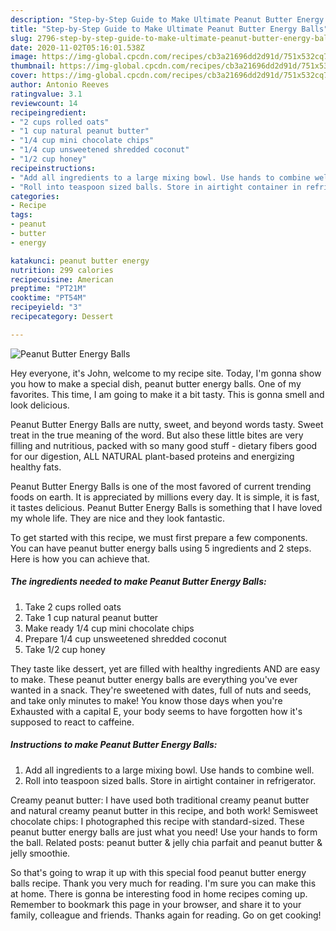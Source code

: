 ```yaml
---
description: "Step-by-Step Guide to Make Ultimate Peanut Butter Energy Balls"
title: "Step-by-Step Guide to Make Ultimate Peanut Butter Energy Balls"
slug: 2796-step-by-step-guide-to-make-ultimate-peanut-butter-energy-balls
date: 2020-11-02T05:16:01.538Z
image: https://img-global.cpcdn.com/recipes/cb3a21696dd2d91d/751x532cq70/peanut-butter-energy-balls-recipe-main-photo.jpg
thumbnail: https://img-global.cpcdn.com/recipes/cb3a21696dd2d91d/751x532cq70/peanut-butter-energy-balls-recipe-main-photo.jpg
cover: https://img-global.cpcdn.com/recipes/cb3a21696dd2d91d/751x532cq70/peanut-butter-energy-balls-recipe-main-photo.jpg
author: Antonio Reeves
ratingvalue: 3.1
reviewcount: 14
recipeingredient:
- "2 cups rolled oats"
- "1 cup natural peanut butter"
- "1/4 cup mini chocolate chips"
- "1/4 cup unsweetened shredded coconut"
- "1/2 cup honey"
recipeinstructions:
- "Add all ingredients to a large mixing bowl. Use hands to combine well."
- "Roll into teaspoon sized balls. Store in airtight container in refrigerator."
categories:
- Recipe
tags:
- peanut
- butter
- energy

katakunci: peanut butter energy 
nutrition: 299 calories
recipecuisine: American
preptime: "PT21M"
cooktime: "PT54M"
recipeyield: "3"
recipecategory: Dessert

---
```



![Peanut Butter Energy Balls](https://img-global.cpcdn.com/recipes/cb3a21696dd2d91d/751x532cq70/peanut-butter-energy-balls-recipe-main-photo.jpg)

Hey everyone, it's John, welcome to my recipe site. Today, I'm gonna show you how to make a special dish, peanut butter energy balls. One of my favorites. This time, I am going to make it a bit tasty. This is gonna smell and look delicious.

Peanut Butter Energy Balls are nutty, sweet, and beyond words tasty. Sweet treat in the true meaning of the word. But also these little bites are very filling and nutritious, packed with so many good stuff - dietary fibers good for our digestion, ALL NATURAL plant-based proteins and energizing healthy fats.

Peanut Butter Energy Balls is one of the most favored of current trending foods on earth. It is appreciated by millions every day. It is simple, it is fast, it tastes delicious. Peanut Butter Energy Balls is something that I have loved my whole life. They are nice and they look fantastic.


To get started with this recipe, we must first prepare a few components. You can have peanut butter energy balls using 5 ingredients and 2 steps. Here is how you can achieve that.

<!--inarticleads1-->

##### The ingredients needed to make Peanut Butter Energy Balls:

1. Take 2 cups rolled oats
1. Take 1 cup natural peanut butter
1. Make ready 1/4 cup mini chocolate chips
1. Prepare 1/4 cup unsweetened shredded coconut
1. Take 1/2 cup honey


They taste like dessert, yet are filled with healthy ingredients AND are easy to make. These peanut butter energy balls are everything you&#39;ve ever wanted in a snack. They&#39;re sweetened with dates, full of nuts and seeds, and take only minutes to make! You know those days when you&#39;re Exhausted with a capital E, your body seems to have forgotten how it&#39;s supposed to react to caffeine. 

<!--inarticleads2-->

##### Instructions to make Peanut Butter Energy Balls:

1. Add all ingredients to a large mixing bowl. Use hands to combine well.
1. Roll into teaspoon sized balls. Store in airtight container in refrigerator.


Creamy peanut butter: I have used both traditional creamy peanut butter and natural creamy peanut butter in this recipe, and both work! Semisweet chocolate chips: I photographed this recipe with standard-sized. These peanut butter energy balls are just what you need! Use your hands to form the ball. Related posts: peanut butter &amp; jelly chia parfait and peanut butter &amp; jelly smoothie. 

So that's going to wrap it up with this special food peanut butter energy balls recipe. Thank you very much for reading. I'm sure you can make this at home. There is gonna be interesting food in home recipes coming up. Remember to bookmark this page in your browser, and share it to your family, colleague and friends. Thanks again for reading. Go on get cooking!
